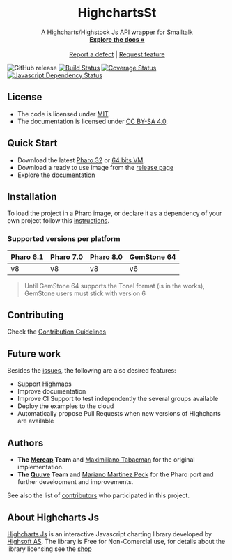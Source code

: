 <p align="center">
 <h1 align="center">HighchartsSt</h1>
  <p align="center">
    A Highcharts/Highstock Js API wrapper for Smalltalk
    <br>
    <a href="docs/"><strong>Explore the docs »</strong></a>
    <br>
    <br>
    <a href="https://github.com/ba-st/HighchartsSt/issues/new?labels=Type%3A+Defect">Report a defect</a>
    |
    <a href="https://github.com/ba-st/HighchartsSt/issues/new?labels=Type%3A+Feature">Request feature</a>
  </p>
</p>

![GitHub release](https://img.shields.io/github/release/ba-st/HighchartsSt.svg)
[![Build Status](https://travis-ci.org/ba-st/HighchartsSt.svg?branch=release-candidate)](https://travis-ci.org/ba-st/HighchartsSt)
[![Coverage Status](https://coveralls.io/repos/github/ba-st/HighchartsSt/badge.svg?branch=release-candidate)](https://coveralls.io/github/ba-st/HighchartsSt?branch=release-candidate)
[![Javascript Dependency Status](https://david-dm.org/ba-st/HighchartsSt.svg)](https://david-dm.org/ba-st/HighchartsSt)

## License
- The code is licensed under [MIT](LICENSE).
- The documentation is licensed under [CC BY-SA 4.0](http://creativecommons.org/licenses/by-sa/4.0/).

## Quick Start

- Download the latest [Pharo 32](https://get.pharo.org/) or [64 bits VM](https://get.pharo.org/64/).
- Download a ready to use image from the [release page](https://github.com/ba-st/HighchartsSt/releases/latest)
- Explore the [documentation](docs/)

## Installation

To load the project in a Pharo image, or declare it as a dependency of your own project follow this [instructions](docs/Installation.md).

### Supported versions per platform

| Pharo 6.1 | Pharo 7.0 | Pharo 8.0 | GemStone 64 |
|---|---|---|---|
|v8|v8|v8|v6|

> Until GemStone 64 supports the Tonel format (is in the works), GemStone users must stick with version 6

## Contributing

Check the [Contribution Guidelines](CONTRIBUTING.md)

## Future work
Besides the [issues](https://github.com/ba-st/HighchartsSt/issues), the following are also desired features:

* Support Highmaps
* Improve documentation
* Improve CI Support to test independently the several groups available
* Deploy the examples to the cloud
* Automatically propose Pull Requests when new versions of Highcharts are available

## Authors

* **The [Mercap](http://www.mercapsoftware.com) Team** and [Maximiliano Tabacman](https://github.com/mtabacman) for the original implementation.
* **The [Quuve](http://www.debrispublishing.com/) Team** and [Mariano Martinez Peck](https://github.com/marianopeck) for the Pharo port and further development and improvements.

See also the list of [contributors](https://github.com/ba-st/HighchartsSt/graphs/contributors) who participated in this project.

## About Highcharts Js
[Highcharts Js](http://www.highcharts.com/) is an interactive Javascript charting library developed by [Highsoft AS](http://highsoft.com/). The library is Free for Non-Comercial use, for details about the library licensing see the [shop](http://shop.highsoft.com/highcharts.html)
